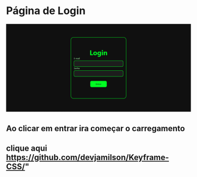 
# Página de Login
<img src="/img.png">

## Ao clicar em entrar ira começar o carregamento
## clique aqui https://github.com/devjamilson/Keyframe-CSS/"

